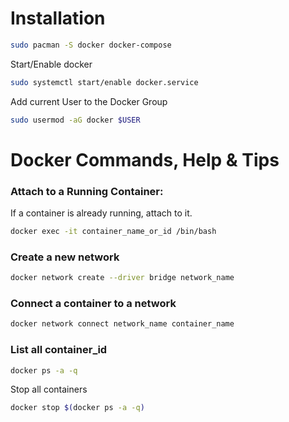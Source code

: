 # Installation

```sh
sudo pacman -S docker docker-compose
```

Start/Enable docker
```sh
sudo systemctl start/enable docker.service
```

Add current User to the Docker Group
```sh
sudo usermod -aG docker $USER
```

# Docker Commands, Help & Tips

### Attach to a Running Container:
If a container is already running, attach to it.

```sh
docker exec -it container_name_or_id /bin/bash
```

### Create a new network

```sh
docker network create --driver bridge network_name
```

### Connect a container to a network

```sh
docker network connect network_name container_name
```

### List all container_id

```sh
docker ps -a -q
```

Stop all containers
```sh
docker stop $(docker ps -a -q)
```
